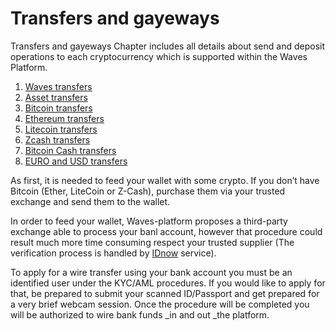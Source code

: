 # Transfers and gayeways

Transfers and gayeways Chapter includes all details about send and deposit operations to each cryptocurrency which is supported within the Waves Platform.

1. [Waves transfers](/waves-client/transfers-and-gateways/waves-transfers.md)
2. [Asset transfers](/waves-client/transfers-and-gateways/asset-transfers.md)
3. [Bitcoin transfers](/waves-client/transfers-and-gateways/bitcoin-transfers.md)
4. [Ethereum transfers](/waves-client/transfers-and-gateways/ethereum-transfers.md)
5. [Litecoin transfers](/waves-client/transfers-and-gateways/litecoin-transfers.md)
6. [Zcash transfers](Link)
7. [Bitcoin Cash transfers](Link)
8. [EURO and USD transfers](Link)

As first, it is needed to feed your wallet with some crypto. If you don’t have Bitcoin \(Ether, LiteCoin or Z-Cash\), purchase them via your trusted exchange and send them to the wallet.

In order to feed your wallet, Waves-platform proposes a third-party exchange able to process your banl account, however that procedure could result much more time consuming respect your trusted supplier \(The verification process is handled by [IDnow](#) service\).

To apply for a wire transfer using your bank account you must be an identified user under the KYC/AML procedures. If you would like to apply for that, be prepared to submit your scanned ID/Passport and get prepared for a very brief webcam session. Once the procedure will be completed you will be authorized to wire bank funds _in and out _the platform.
